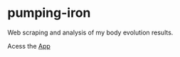 # pumping-iron
Web scraping and analysis of my body evolution results.

Acess the [App](https://pumping-iron.streamlit.app/)
